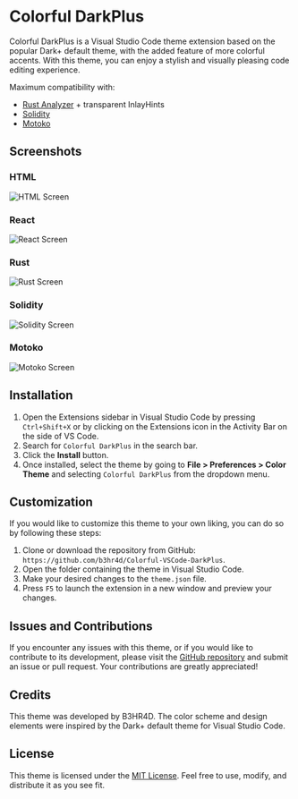 # Colorful DarkPlus

Colorful DarkPlus is a Visual Studio Code theme extension based on the popular Dark+ default theme, with the added feature of more colorful accents. With this theme, you can enjoy a stylish and visually pleasing code editing experience.

Maximum compatibility with:

- [Rust Analyzer](https://marketplace.visualstudio.com/items?itemName=rust-lang.rust-analyzer) + transparent InlayHints
- [Solidity](https://marketplace.visualstudio.com/items?itemName=JuanBlanco.solidity)
- [Motoko](https://marketplace.visualstudio.com/items?itemName=dfinity-foundation.vscode-motoko)

## Screenshots

### HTML

![HTML Screen](./Html/img.png)

### React

![React Screen](./React/img.png)

### Rust

![Rust Screen](./Rust/img.png)

### Solidity

![Solidity Screen](./Solidity/img.png)

### Motoko

![Motoko Screen](./Motoko/img.png)

## Installation

1. Open the Extensions sidebar in Visual Studio Code by pressing `Ctrl+Shift+X` or by clicking on the Extensions icon in the Activity Bar on the side of VS Code.
2. Search for `Colorful DarkPlus` in the search bar.
3. Click the **Install** button.
4. Once installed, select the theme by going to **File > Preferences > Color Theme** and selecting `Colorful DarkPlus` from the dropdown menu.

## Customization

If you would like to customize this theme to your own liking, you can do so by following these steps:

1. Clone or download the repository from GitHub: `https://github.com/b3hr4d/Colorful-VSCode-DarkPlus`.
2. Open the folder containing the theme in Visual Studio Code.
3. Make your desired changes to the `theme.json` file.
4. Press `F5` to launch the extension in a new window and preview your changes.

## Issues and Contributions

If you encounter any issues with this theme, or if you would like to contribute to its development, please visit the [GitHub repository](https://github.com/b3hr4d/Colorful-VSCode-DarkPlus) and submit an issue or pull request. Your contributions are greatly appreciated!

## Credits

This theme was developed by B3HR4D. The color scheme and design elements were inspired by the Dark+ default theme for Visual Studio Code.

## License

This theme is licensed under the [MIT License](https://opensource.org/licenses/MIT). Feel free to use, modify, and distribute it as you see fit.
